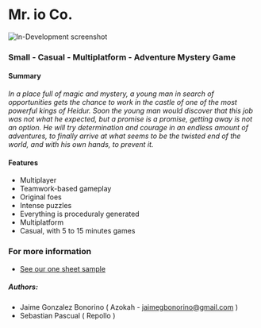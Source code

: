 # Mr. io Co.

![In-Development screenshot](https://github.com/Azokah/Heidur/blob/master/Screenshots/14899.bmp)

### Small - Casual - Multiplatform - Adventure Mystery Game

#### Summary

   *In a place full of magic and mystery, a young man in search of opportunities gets the chance to work in the castle of one of the most powerful kings of Heidur. Soon the young man would discover that this job was not what he expected, but a promise is a promise, getting away is not an option. He will try determination and courage in an endless amount of adventures, to finally arrive at what seems to be the twisted end of the world, and with his own hands, to prevent it.*

#### Features
* Multiplayer
* Teamwork-based gameplay
* Original foes
* Intense puzzles
* Everything is proceduraly generated
* Multiplatform
* Casual, with 5 to 15 minutes games

### For more information
 * [See our one sheet sample](https://github.com/Azokah/Heidur/blob/master/Docs/One%20sheet%20sample.pdf)

##### Authors: 
* Jaime Gonzalez Bonorino ( Azokah - jaimegbonorino@gmail.com )
* Sebastian Pascual ( Repollo )
